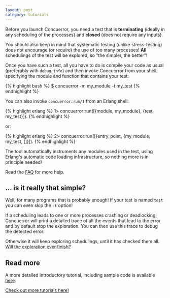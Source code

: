 ```yaml
---
layout: post
category: tutorials
---
```


Before you launch Concuerror, you need a test that is **terminating**
(ideally in any scheduling of the processes) and **closed** (does not
require any inputs).

You should also keep in mind that systematic testing (unlike
stress-testing) does not encourage (or require) the use of too many
processes!  **All** schedulings of the test will be explored, so "the
simpler, the better"!

Once you have such a test, all you have to do is compile your code as
usual (preferably with `debug_info`) and then invoke Concuerror from
your shell, specifying the module and function that contains your
test:

{% highlight bash %}
$ concuerror -m my_module -t my_test
{% endhighlight %}

You can also invoke `concuerror:run/1` from an Erlang shell:

{% highlight erlang %}
1> concuerror:run([{module, my_module}, {test, my_test}]).
{% endhighlight %}

or:

{% highlight erlang %}
2> concuerror:run([{entry_point, {my_module, my_test, []}]).
{% endhighlight %}

The tool automatically instruments any modules used in the test, using
Erlang's automatic code loading infrastructure, so nothing more is in
principle needed!

Read the [FAQ](/faq) for more help.

## ... is it really that simple?

Well, for many programs that is probably enough!  If your test is
named `test` you can even skip the `-t` option!

If a scheduling leads to one or more processes crashing or
deadlocking, Concuerror will print a detailed trace of all the events
that lead to the error and by default stop the exploration.  You can
then use this trace to debug the detected error.

Otherwise it will keep exploring schedulings, until it has checked
them all. [Will the exploration ever
finish?](/faq/#will-the-exploration-ever-finish)

## Read more

A more detailed introductory tutorial, including sample code is
available [here](/tutorials/poolboy-example.html).

[Check out more tutorials here!](/tutorials)
